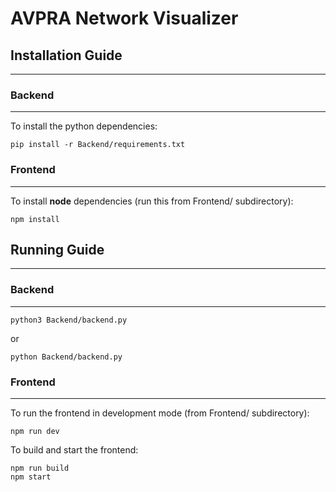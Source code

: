 # AVPRA Network Visualizer

## Installation Guide

---

### Backend

---

To install the python dependencies:

```
pip install -r Backend/requirements.txt
```

### Frontend

---

To install **node** dependencies (run this from Frontend/ subdirectory):

```
npm install
```

## Running Guide

---

### Backend

---

```
python3 Backend/backend.py
```

or

```
python Backend/backend.py
```

### Frontend

---

To run the frontend in development mode (from Frontend/ subdirectory):

```
npm run dev
```

To build and start the frontend:

```
npm run build
npm start
```
